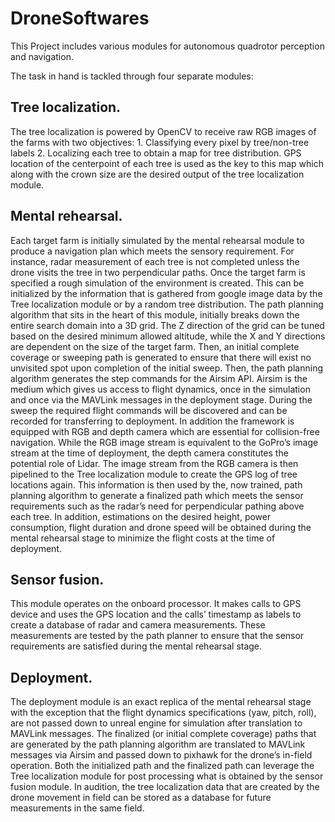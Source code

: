 # DroneSoftwares
This Project includes various modules for autonomous quadrotor perception and navigation.


The task in hand is tackled through four separate modules: 

## Tree localization.
The tree localization is powered by OpenCV to receive raw RGB images of the farms with two objectives: 1. Classifying every pixel by tree/non-tree labels 2. Localizing each tree to obtain a map for tree distribution. GPS location of the centerpoint of each tree is used as the key to this map which along with the crown size are the desired output of the tree localization module. 

## Mental rehearsal.
Each target farm is initially simulated by the mental rehearsal module to produce a navigation plan which meets the sensory requirement. For instance, radar measurement of each tree is not completed unless the drone visits the tree in two perpendicular paths. Once the target farm is specified a rough simulation of the environment is created. This can be initialized by the information that is gathered from google image data by the Tree localization module or by a random tree distribution. 
The path planning algorithm that sits in the heart of this module, initially breaks down the entire search domain into a 3D grid. The Z direction of the grid can be tuned based on the desired minimum allowed altitude, while the X and Y directions are dependent on the size of the target farm. Then, an initial complete coverage or sweeping path is generated to ensure that there will exist no unvisited spot upon completion of the initial sweep. Then, the path planning algorithm generates the step commands for the Airsim API. Airsim is the medium which gives us access to flight dynamics, once in the simulation and once via the MAVLink messages in the deployment stage. During the sweep the required flight commands will be discovered and can be recorded for transferring to deployment. In addition the framework is equipped with RGB and depth camera which are essential for collision-free navigation. While the RGB image stream is equivalent to the GoPro’s image stream at the time of deployment, the depth camera constitutes the potential role of Lidar. The image stream from the RGB camera is then pipelined to the Tree localization module to create the GPS log of tree locations again. 
This information is then used by the, now trained, path planning algorithm to generate a finalized path which meets the sensor requirements such as the radar’s need for perpendicular pathing above each tree. In addition, estimations on the desired height, power consumption, flight duration and drone speed will be obtained during the mental rehearsal stage to minimize the flight costs at the time of deployment.

## Sensor fusion.
This module operates on the onboard processor. It makes calls to GPS device and uses the GPS location and the calls’ timestamp as labels to create a database of radar and camera measurements. These measurements are tested by the path planner to ensure that the sensor requirements are satisfied during the mental rehearsal stage. 

## Deployment.
The deployment module is an exact replica of the mental rehearsal stage with the exception that the flight dynamics specifications (yaw, pitch, roll), are not passed down to unreal engine for simulation after translation to MAVLink messages. The finalized  (or initial complete coverage) paths that are generated by the path planning algorithm are translated to MAVLink messages via Airsim and passed down to pixhawk for the drone’s in-field operation. Both the initialized path and the finalized path can leverage the Tree localization module for post processing what is obtained by the sensor fusion module. In audition, the tree localization data that are created by the drone movement in field can be stored as a database for future measurements in the same field. 



